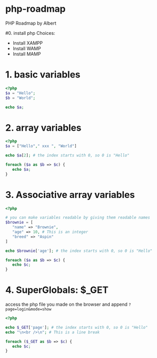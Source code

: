 # php-roadmap
PHP Roadmap by Albert

#0. install php
Choices:
* Install XAMPP
* Install WAMP
* Install MAMP


# 1. basic variables
```php
<?php
$a = "Hello";
$b = "World";

echo $a;
```


# 2. array variables
```php
<?php
$a = ["Hello"," xxx ", "World"]

echo $a[2]; # the index starts with 0, so 0 is "Hello"

foreach ($a as $b => $c) {
   echo $a;
}
```



# 3. Associative array variables
```php
<?php

# you can make variables readable by giving them readable names
$brownie = [
   "name" => "Brownie",
   "age" => 10, # This is an integer
   "breed" => "Aspin"
]

echo $brownie['age']; # the index starts with 0, so 0 is "Hello"

foreach ($a as $b => $c) {
   echo $c;
}
```

# 4. SuperGlobals: $_GET
access the php file you made on the browser and append `?page=login&mode=show`

```php
<?php

echo $_GET['page']; # the index starts with 0, so 0 is "Hello"
echo "\n<br />\n"; # This is a line break

foreach ($_GET as $b => $c) {
   echo $c;
}
```
